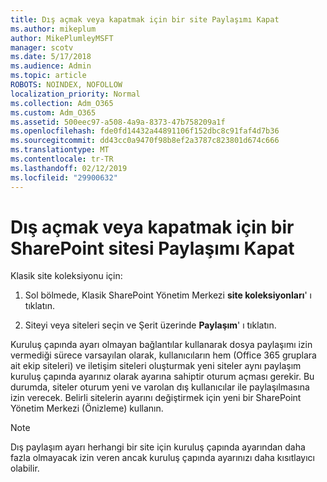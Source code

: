 ```yaml
---
title: Dış açmak veya kapatmak için bir site Paylaşımı Kapat
ms.author: mikeplum
author: MikePlumleyMSFT
manager: scotv
ms.date: 5/17/2018
ms.audience: Admin
ms.topic: article
ROBOTS: NOINDEX, NOFOLLOW
localization_priority: Normal
ms.collection: Adm_O365
ms.custom: Adm_O365
ms.assetid: 500eec97-a508-4a9a-8373-47b758209a1f
ms.openlocfilehash: fde0fd14432a44891106f152dbc8c91faf4d7b36
ms.sourcegitcommit: dd43cc0a9470f98b8ef2a3787c823801d674c666
ms.translationtype: MT
ms.contentlocale: tr-TR
ms.lasthandoff: 02/12/2019
ms.locfileid: "29900632"
---
```

# <a name="turn-external-sharing-on-or-off-for-a-sharepoint-site"></a>Dış açmak veya kapatmak için bir SharePoint sitesi Paylaşımı Kapat

Klasik site koleksiyonu için:
  
1. Sol bölmede, Klasik SharePoint Yönetim Merkezi **site koleksiyonları**' ı tıklatın.
    
2. Siteyi veya siteleri seçin ve Şerit üzerinde **Paylaşım**' ı tıklatın.
    
Kuruluş çapında ayarı olmayan bağlantılar kullanarak dosya paylaşımı izin vermediği sürece varsayılan olarak, kullanıcıların hem (Office 365 gruplara ait ekip siteleri) ve iletişim siteleri oluşturmak yeni siteler aynı paylaşım kuruluş çapında ayarınız olarak ayarına sahiptir oturum açması gerekir. Bu durumda, siteler oturum yeni ve varolan dış kullanıcılar ile paylaşılmasına izin verecek. Belirli sitelerin ayarını değiştirmek için yeni bir SharePoint Yönetim Merkezi (Önizleme) kullanın.
  
> [!NOTE]
> Dış paylaşım ayarı herhangi bir site için kuruluş çapında ayarından daha fazla olmayacak izin veren ancak kuruluş çapında ayarınızı daha kısıtlayıcı olabilir. 
  


